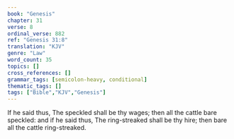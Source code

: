 ```yaml
---
book: "Genesis"
chapter: 31
verse: 8
ordinal_verse: 882
ref: "Genesis 31:8"
translation: "KJV"
genre: "Law"
word_count: 35
topics: []
cross_references: []
grammar_tags: [semicolon-heavy, conditional]
thematic_tags: []
tags: ["Bible","KJV","Genesis"]
---
```

If he said thus, The speckled shall be thy wages; then all the cattle bare speckled: and if he said thus, The ring-streaked shall be thy hire; then bare all the cattle ring-streaked.
